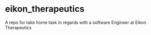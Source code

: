 # eikon_therapeutics
A repo for take home task in regards with a software Engineer at Eikon Therapeutics
